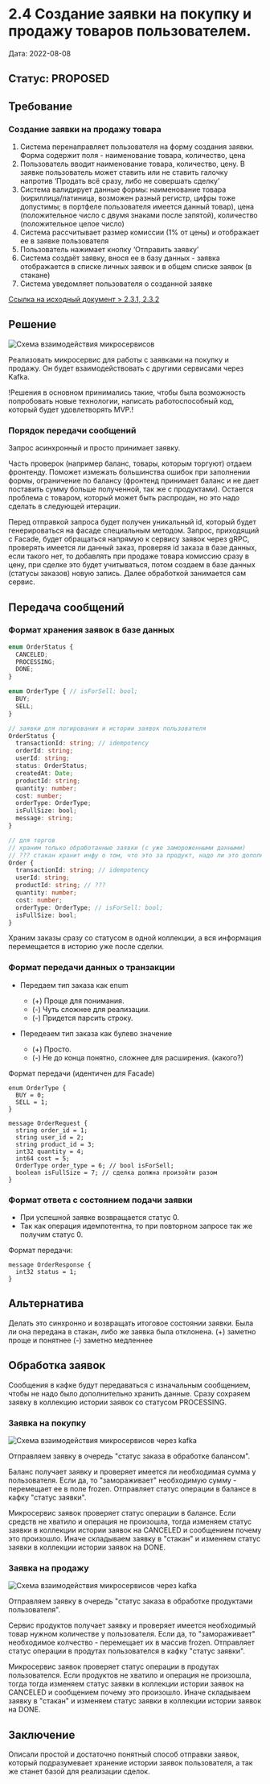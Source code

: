 # 2.4 Создание заявки на покупку и продажу товаров пользователем.

Дата: 2022-08-08

## Статус: PROPOSED

## Требование

### Создание заявки на продажу товара
1. Система перенаправляет пользователя на форму создания заявки. Форма содержит поля - наименование товара, количество, цена
2. Пользователь вводит наименование товара, количество, цену. В заявке пользователь может ставить или не ставить галочку напротив ‘Продать всё сразу, либо не совершать сделку’
3. Система валидирует данные формы: наименование товара (кириллица/латиница, возможен разный регистр, цифры тоже допустимы; в портфеле пользователя имеется данный товар),  цена (положительное число с двумя знаками после запятой), количество (положительное целое число)
4. Система рассчитывает размер комиссии (1% от цены) и отображает ее в заявке пользователя
5. Пользователь нажимает кнопку ‘Отправить заявку’
6. Система создаёт заявку, внося ее в базу данных - заявка отображается в списке личных заявок и в общем списке заявок (в стакане) 
7. Система уведомляет пользователя о созданной заявке

[Ссылка на исходный документ > 2.3.1, 2.3.2](https://docs.google.com/document/d/1HwW4-Q8kIadQPA3vRosXDwSpWbfjIRJMwdgL5OhvnXY/edit#bookmark=id.j5hh0iuxkkrt)

## Решение

![Схема взаимодействия микросервисов](./img/order-scheme.png)

Реализовать микросервис для работы с заявками на покупку и продажу. Он будет взаимодействовать с другими сервисами через Kafka.

!Решения в основном принимались такие, чтобы была возможность попробовать новые технологии, написать работоспособный код, который будет удовлетворять MVP.!

### Порядок передачи сообщений

Запрос асинхронный и просто принимает заявку.

Часть проверок (например баланс, товары, которым торгуют) отдаем фронтенду. Поможет измежать большинства ошибок при заполнении формы, ограничение по балансу (фронтенд принимает баланс и не дает поставить сумму больше полученной, так же с продуктами). Остается проблема с товаром, который может быть распродан, но это надо сделать в следующей итерации.

Перед отправкой запроса будет получен уникальный id, который будет генерироваться на фасаде специальным методом.
Запрос, приходящий с Facade, будет обращаться напрямую к сервису заявок через gRPC,  проверять имеется ли данный заказ, проверяя id заказа в базе данных, если такого нет, то добавлять при продаже товара комиссию сразу в цену, при сделке это будет учитываться, потом создаем в базе данных (статусы заказов) новую запись. Далее обработкой занимается сам сервис.

## Передача сообщений

### Формат хранения заявок в базе данных

```ts
enum OrderStatus {
  CANCELED;
  PROCESSING;
  DONE;
}

enum OrderType { // isForSell: bool;
  BUY;
  SELL;
}

// заявки для логирования и истории заявок пользователя
OrderStatus {
  transactionId: string; // idempotency
  orderId: string;
  userId: string;
  status: OrderStatus;
  createdAt: Date;
  productId: string;
  quantity: number;
  cost: number;
  orderType: OrderType;
  isFullSize: bool;
  message: string;
}

// для торгов
// храним только обработанные заявки (с уже замороженными данными)
// ??? стакан хранит инфу о том, что это за продукт, надо ли это дополнительно хранить ???
Order {
  transactionId: string; // idempotency
  userId: string;
  productId: string; // ???
  quantity: number;
  cost: number;
  orderType: OrderType; // isForSell: bool;
  isFullSize: bool;
}
```

Храним заказы сразу со статусом в одной коллекции, а вся информация перемещается в историю уже после сделки.

### Формат передачи данных о транзакции

- Передаем тип заказа как enum
  + (+) Проще для понимания.
  + (-) Чуть сложнее для реализации. 
  + (-) Придется парсить строку.

- Передеаем тип заказа как булево значение
  + (+) Просто.
  + (-) Не до конца понятно, сложнее для расширения. (какого?)

Формат передачи (идентичен для Facade)
```proto3
enum OrderType {
  BUY = 0;
  SELL = 1;
}

message OrderRequest {
  string order_id = 1;
  string user_id = 2;
  string product_id = 3;
  int32 quantity = 4;
  int64 cost = 5;
  OrderType order_type = 6; // bool isForSell;
  boolean isFullSize = 7; // сделка должна произойти разом
}
```

### Формат ответа с состоянием подачи заявки
- При успешной заявке возвращается статус 0.
- Так как операция идемпотентна, то при повторном запросе так же получим статус 0.

Формат передачи:
```proto3
message OrderResponse {
  int32 status = 1;
}
```

## Альтернатива

Делать это синхронно и возвращать итоговое состоянии заявки. Была ли она передана в стакан, либо же заявка была отклонена.
(+) заметно проще и понятнее
(-) заметно медленнее

## Обработка заявок

Сообщения в кафке будут передаваться с изначальным сообщением, чтобы не надо было дополнительно хранить данные.
Сразу сохраяем заявку в коллекцию истории заявок со статусом PROCESSING.

### Заявка на покупку

![Схема взаимодействия микросервисов через kafka](./img/order-balance-kafka.png)

Отправляем заявку в очередь "статус заказа в обработке балансом".

Баланс получает заявку и проверяет имеется ли необходимая сумма у пользователя.
Если да, то "замораживает" необходимую сумму - перемещает ее в поле frozen.
Отправляет статус операции в балансе в кафку "статус заявки".

Микросервис заявок проверяет статус операции в балансе. Если средств не хватило и операция не произошла, тогда изменяем статус заявки в коллекции истории заявок на CANCELED и сообщением почему это произошло.
Иначе складываем заявку в "стакан" и изменяем статус заявки в коллекции истории заявок на DONE.

### Заявка на продажу

![Схема взаимодействия микросервисов через kafka](./img/order-products-kafka.png)

Отправляем заявку в очередь "статус заказа в обработке продуктами пользователя".

Сервис продуктов получает заявку и проверяет имеется необходимый товар нужном количестве у пользователя.
Если да, то "замораживает" необходимое колчество - перемещает их в массив frozen.
Отправляет статус операции в продутах пользователся в кафку "статус заявки".

Микросервис заявок проверяет статус операции в продутах пользователся. Если продуктов не хватило и операция не произошла, тогда  тогда изменяем статус заявки в коллекции истории заявок на CANCELED и сообщением почему это произошло.
Иначе складываем заявку в "стакан" и изменяем статус заявки в коллекции истории заявок на DONE.

## Заключение

Описали простой и достаточно понятный способ отправки заявок, который подразумевает хранение истории заявок пользователя, а так же станет базой для реализации сделок.